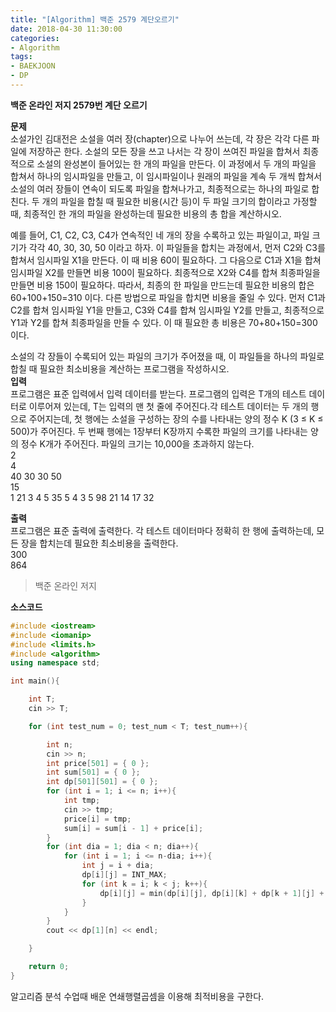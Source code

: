 ```yaml
---
title: "[Algorithm] 백준 2579 계단오르기"
date: 2018-04-30 11:30:00
categories:
- Algorithm
tags:
- BAEKJOON
- DP
---
```

**백준 온라인 저지 2579번 계단 오르기**
<br/>

**문제**<br/>
소설가인 김대전은 소설을 여러 장(chapter)으로 나누어 쓰는데, 각 장은 각각 다른 파일에 저장하곤 한다. 소설의 모든 장을 쓰고 나서는 각 장이 쓰여진 파일을 합쳐서 최종적으로 소설의 완성본이 들어있는 한 개의 파일을 만든다. 이 과정에서 두 개의 파일을 합쳐서 하나의 임시파일을 만들고, 이 임시파일이나 원래의 파일을 계속 두 개씩 합쳐서 소설의 여러 장들이 연속이 되도록 파일을 합쳐나가고, 최종적으로는 하나의 파일로 합친다. 두 개의 파일을 합칠 때 필요한 비용(시간 등)이 두 파일 크기의 합이라고 가정할 때, 최종적인 한 개의 파일을 완성하는데 필요한 비용의 총 합을 계산하시오.

예를 들어, C1, C2, C3, C4가 연속적인 네 개의 장을 수록하고 있는 파일이고, 파일 크기가 각각 40, 30, 30, 50 이라고 하자. 이 파일들을 합치는 과정에서, 먼저 C2와 C3를 합쳐서 임시파일 X1을 만든다. 이 때 비용 60이 필요하다. 그 다음으로 C1과 X1을 합쳐 임시파일 X2를 만들면 비용 100이 필요하다. 최종적으로 X2와 C4를 합쳐 최종파일을 만들면 비용 150이 필요하다. 따라서, 최종의 한 파일을 만드는데 필요한 비용의 합은 60+100+150=310 이다. 다른 방법으로 파일을 합치면 비용을 줄일 수 있다. 먼저 C1과 C2를 합쳐 임시파일 Y1을 만들고, C3와 C4를 합쳐 임시파일 Y2를 만들고, 최종적으로 Y1과 Y2를 합쳐 최종파일을 만들 수 있다. 이 때 필요한 총 비용은 70+80+150=300 이다.

소설의 각 장들이 수록되어 있는 파일의 크기가 주어졌을 때, 이 파일들을 하나의 파일로 합칠 때 필요한 최소비용을 계산하는 프로그램을 작성하시오.
<br/>
**입력**<br/>
프로그램은 표준 입력에서 입력 데이터를 받는다. 프로그램의 입력은 T개의 테스트 데이터로 이루어져 있는데, T는 입력의 맨 첫 줄에 주어진다.각 테스트 데이터는 두 개의 행으로 주어지는데, 첫 행에는 소설을 구성하는 장의 수를 나타내는 양의 정수 K (3 ≤ K ≤ 500)가 주어진다. 두 번째 행에는 1장부터 K장까지 수록한 파일의 크기를 나타내는 양의 정수 K개가 주어진다. 파일의 크기는 10,000을 초과하지 않는다.
<br/>
2<br/>
4<br/>
40 30 30 50<br/>
15<br/>
1 21 3 4 5 35 5 4 3 5 98 21 14 17 32<br/>

**출력**<br/>
프로그램은 표준 출력에 출력한다. 각 테스트 데이터마다 정확히 한 행에 출력하는데, 모든 장을 합치는데 필요한 최소비용을 출력한다.
<br/>
300<br/>
864<br/>
>백준 온라인 저지

**소스코드**
```c++
#include <iostream>
#include <iomanip>
#include <limits.h>
#include <algorithm>
using namespace std;

int main(){

	int T;
	cin >> T;

	for (int test_num = 0; test_num < T; test_num++){

		int n;
		cin >> n;
		int price[501] = { 0 };
		int sum[501] = { 0 };
		int dp[501][501] = { 0 };
		for (int i = 1; i <= n; i++){
			int tmp;
			cin >> tmp;
			price[i] = tmp;
			sum[i] = sum[i - 1] + price[i];
		}
		for (int dia = 1; dia < n; dia++){
			for (int i = 1; i <= n-dia; i++){
				int j = i + dia;
				dp[i][j] = INT_MAX;
				for (int k = i; k < j; k++){
					dp[i][j] = min(dp[i][j], dp[i][k] + dp[k + 1][j] + sum[j] - sum[i - 1]);
				}
			}
		}
		cout << dp[1][n] << endl;

	}

	return 0;
}
```
알고리즘 분석 수업때 배운 연쇄행렬곱셈을 이용해 최적비용을 구한다.
